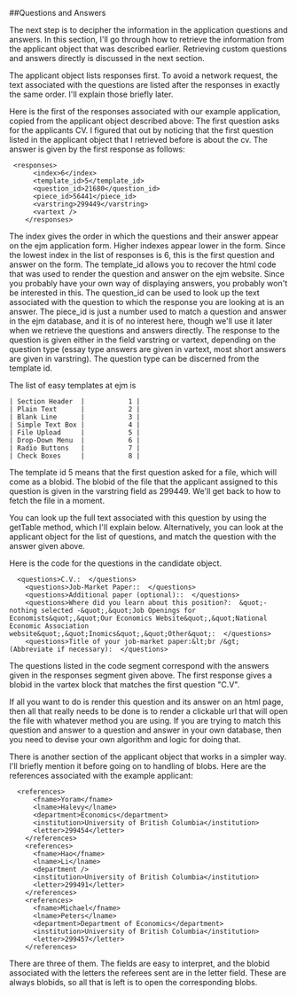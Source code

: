 ##Questions and Answers

The next step is to decipher the information in the application questions and answers. In this section, I'll go through how to retrieve the information from the applicant object that was described earlier. Retrieving custom questions and answers directly is discussed in the next section. 

The applicant object lists responses first. To avoid a network request, the text associated with the questions are listed after the responses in exactly the same order. I'll explain those briefly later.

Here is the first of the responses associated with our example application, copied from the applicant object described above:
The first question asks for the applicants CV.  I figured that out by noticing that the first question listed in the applicant object that I retrieved before is about the cv.  The answer is given by the first response as follows:
```
 <responses>
      <index>6</index>
      <template_id>5</template_id>
      <question_id>21680</question_id>
      <piece_id>56441</piece_id>
      <varstring>299449</varstring>
      <vartext />
    </responses>
```

The index gives the order in which the questions and their answer appear on the ejm application form. Higher indexes appear lower in the form. Since the lowest index in the list of responses is 6, this is the first question and answer on the form. The template_id allows you to recover the html code that was used to render the question and answer on the ejm website. Since you probably have your own way of displaying answers, you probably won't be interested in this. The question_id can be used to look up the text associated with the question to which the response you are looking at is an answer. The piece_id is just a number used to match a question and answer in the ejm database, and it is of no interest here, though we'll use it later when we retrieve the questions and answers directly. The response to the question is given either in the field varstring or vartext, depending on the question type (essay type answers are given in vartext, most short answers are given in varstring). The question type can be discerned from the template id.<p>

The list of easy templates at ejm is
```
| Section Header  |           1 |
| Plain Text      |           2 |
| Blank Line      |           3 |
| Simple Text Box |           4 |
| File Upload     |           5 |
| Drop-Down Menu  |           6 |
| Radio Buttons   |           7 |
| Check Boxes     |           8 |
```
The template id 5 means that the first question asked for a file, which will come as a blobid. The blobid of the file that the applicant assigned to this question is given in the varstring field as 299449.  We'll get back to how to fetch the file in a moment.

You can look up the full text associated with this question by using the getTable method, which I'll explain below. Alternatively, you can look at the applicant object for the list of questions, and match the question with the answer given above.

Here is the code for the questions in the candidate object.
```
  <questions>C.V.:  </questions>
    <questions>Job-Market Paper::  </questions>
    <questions>Additional paper (optional)::  </questions>
    <questions>Where did you learn about this position?:  &quot;- nothing selected -&quot;,&quot;Job Openings for Economists&quot;,&quot;Our Economics Website&quot;,&quot;National Economic Association website&quot;,&quot;Inomics&quot;,&quot;Other&quot;:  </questions>
    <questions>Title of your job-market paper:&lt;br /&gt;
(Abbreviate if necessary):  </questions>
```

The questions listed in the code segment correspond with the answers given in the responses segment given above. The first response gives a blobid in the vartex block that matches the first question "C.V".

If all you want to do is render this question and its answer on an html page, then all that really needs to be done is to render a clickable url that will open the file with whatever method you are using.  If you are trying to match this question and answer to a question and answer in your own database, then you need to devise your own algorithm and logic for doing that.

There is another section of the applicant object that works in a simpler way. I'll briefly mention it before going on to handling of blobs. Here are the references associated with the example applicant:
```
  <references>
      <fname>Yoram</fname>
      <lname>Halevy</lname>
      <department>Economics</department>
      <institution>University of British Columbia</institution>
      <letter>299454</letter>
    </references>
    <references>
      <fname>Hao</fname>
      <lname>Li</lname>
      <department />
      <institution>University of British Columbia</institution>
      <letter>299491</letter>
    </references>
    <references>
      <fname>Michael</fname>
      <lname>Peters</lname>
      <department>Department of Economics</department>
      <institution>University of British Columbia</institution>
      <letter>299457</letter>
    </references>
```

There are three of them. The fields are easy to interpret, and the blobid associated with the letters the referees sent are in the letter field. These are always blobids, so all that is left is to open the corresponding blobs.